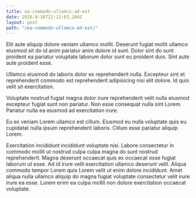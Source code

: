 ```yaml
---
title: ea-commodo-ullamco-ad-est
date: 2016-8-16T22:12:03.284Z
layout: post
path: "/ea-commodo-ullamco-ad-est/"
---
```


Elit aute aliquip dolore veniam ullamco mollit. Deserunt fugiat mollit ullamco eiusmod sit do id anim pariatur anim dolore id sunt. Dolor sint do sunt proident ea pariatur voluptate laborum dolor sunt eu proident duis. Sint aute aute proident esse.

Ullamco eiusmod do laboris dolor ex reprehenderit nulla. Excepteur sint et reprehenderit commodo est reprehenderit adipisicing nisi elit dolore. Id quis velit sit exercitation.

Voluptate nostrud fugiat magna dolor irure reprehenderit velit nulla eiusmod excepteur fugiat sunt non pariatur. Non esse consequat nulla sint Lorem. Pariatur nulla ea eiusmod ad exercitation irure.

Eu ex veniam Lorem ullamco est cillum. Eiusmod eu nulla voluptate quis eu cupidatat nulla ipsum reprehenderit laboris. Cillum esse pariatur aliquip Lorem.

Exercitation incididunt incididunt voluptate nisi. Labore consectetur in commodo mollit ut nostrud culpa culpa magna do sunt nostrud reprehenderit. Magna deserunt occaecat quis ex occaecat esse fugiat laborum ut esse. Ad id irure velit exercitation ullamco deserunt velit. Aliqua commodo tempor Lorem quis Lorem velit ut enim dolore incididunt. Amet aliqua nulla ullamco aliquip do magna fugiat voluptate consectetur velit irure irure ea esse. Lorem enim ea culpa mollit non dolore exercitation occaecat voluptate.